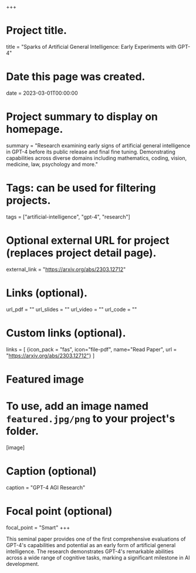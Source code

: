 +++
# Project title.
title = "Sparks of Artificial General Intelligence: Early Experiments with GPT-4"

# Date this page was created.
date = 2023-03-01T00:00:00

# Project summary to display on homepage.
summary = "Research examining early signs of artificial general intelligence in GPT-4 before its public release and final fine tuning. Demonstrating capabilities across diverse domains including mathematics, coding, vision, medicine, law, psychology and more."

# Tags: can be used for filtering projects.
tags = ["artificial-intelligence", "gpt-4", "research"]

# Optional external URL for project (replaces project detail page).
external_link = "https://arxiv.org/abs/2303.12712"

# Links (optional).
url_pdf = ""
url_slides = ""
url_video = ""
url_code = ""

# Custom links (optional).
links = [
  {icon_pack = "fas", icon="file-pdf", name="Read Paper", url = "https://arxiv.org/abs/2303.12712"}
]

# Featured image
# To use, add an image named `featured.jpg/png` to your project's folder. 
[image]
  # Caption (optional)
  caption = "GPT-4 AGI Research"
  
  # Focal point (optional)
  focal_point = "Smart"
+++

This seminal paper provides one of the first comprehensive evaluations of GPT-4's capabilities and potential as an early form of artificial general intelligence. The research demonstrates GPT-4's remarkable abilities across a wide range of cognitive tasks, marking a significant milestone in AI development. 